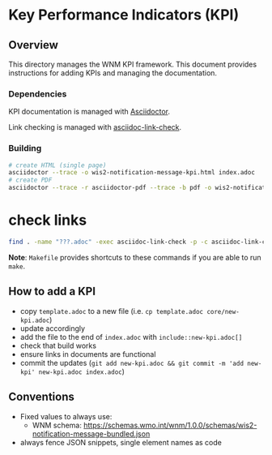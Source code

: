# Key Performance Indicators (KPI)

## Overview

This directory manages the WNM KPI framework.  This document provides
instructions for adding KPIs and managing the documentation.

### Dependencies

KPI documentation is managed with [Asciidoctor](https://asciidoctor.org).

Link checking is managed with [asciidoc-link-check](https://www.npmjs.com/package/asciidoc-link-check).

### Building

```bash
# create HTML (single page)
asciidoctor --trace -o wis2-notification-message-kpi.html index.adoc
# create PDF
asciidoctor --trace -r asciidoctor-pdf --trace -b pdf -o wis2-notification-message-kpi.pdf index.adoc
```

# check links
```bash
find . -name "???.adoc" -exec asciidoc-link-check -p -c asciidoc-link-check-config.json {} \;
```

**Note**: `Makefile` provides shortcuts to these commands if you are able to run `make`.

## How to add a KPI

- copy `template.adoc` to a new file (i.e. `cp template.adoc core/new-kpi.adoc`)
- update accordingly
- add the file to the end of `index.adoc` with `include::new-kpi.adoc[]`
- check that build works
- ensure links in documents are functional
- commit the updates (`git add new-kpi.adoc && git commit -m 'add new-kpi' new-kpi.adoc index.adoc`)

## Conventions

- Fixed values to always use:
  - WNM schema: https://schemas.wmo.int/wnm/1.0.0/schemas/wis2-notification-message-bundled.json
- always fence JSON snippets, single element names as code
